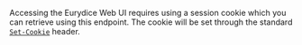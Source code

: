 Accessing the Eurydice Web UI requires using a session cookie which you can retrieve using this endpoint.
The cookie will be set through the standard [`Set-Cookie`](https://developer.mozilla.org/fr/docs/Web/HTTP/Headers/Set-Cookie) header.
